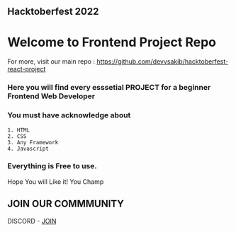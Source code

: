 ## Hacktoberfest 2022
# Welcome to Frontend Project Repo

For more, visit our main repo : https://github.com/devvsakib/hacktoberfest-react-project

### Here you will find every esssetial PROJECT for a beginner Frontend Web Developer

### You must have acknowledge about 
	1. HTML
	2. CSS
	3. Any Framework
	4. Javascript

###  Everything is Free to use.

Hope You will Like it!
You Champ
## JOIN OUR COMMMUNITY
DISCORD - [JOIN](https://discord.gg/6XRTeHRxWV)
